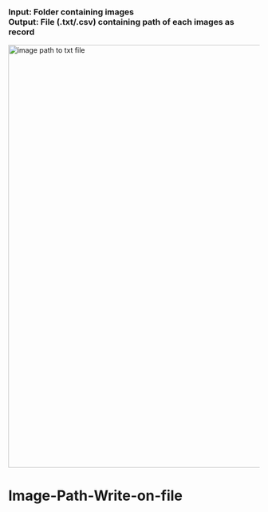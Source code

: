 
<h3>
Input: Folder containing images <br>
Output: File (.txt/.csv) containing path of each images as record 
</h3>

<img width="847" alt="image path to txt file" src="https://user-images.githubusercontent.com/18000553/199813371-39f616bf-a80b-4f55-8f8a-10a8b34758c9.png">

# Image-Path-Write-on-file
